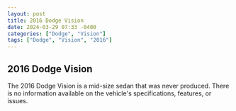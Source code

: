 ```yaml
---
layout: post
title: 2016 Dodge Vision
date: 2024-03-29 07:33 -0400
categories: ["Dodge", "Vision"]
tags: ["Dodge", "Vision", "2016"]
---
```

## 2016 Dodge Vision

The 2016 Dodge Vision is a mid-size sedan that was never produced. There is no information available on the vehicle's specifications, features, or issues.
